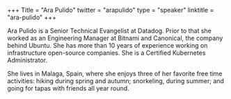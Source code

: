 +++
Title = "Ara Pulido"
twitter = "arapulido"
type = "speaker"
linktitle = "ara-pulido"
+++


Ara Pulido is a Senior Technical Evangelist at Datadog. Prior to that she worked as an Engineering Manager at Bitnami and Canonical, the company behind Ubuntu. She has more than 10 years of experience working on infrastructure open-source companies. She is a Certified Kubernetes Administrator.

She lives in Malaga, Spain, where she enjoys three of her favorite free time activities: hiking during spring and autumn; snorkeling, during summer; and going for tapas with friends all year round.
